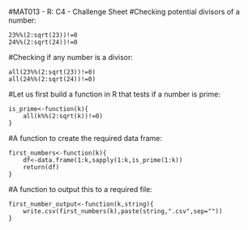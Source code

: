 #MAT013 - R: C4 - Challenge Sheet
#Checking potential divisors of a number:

    23%%(2:sqrt(23))!=0
    24%%(2:sqrt(24))!=0

#Checking if any number is a divisor:

    all(23%%(2:sqrt(23))!=0)
    all(24%%(2:sqrt(24))!=0)

#Let us first build a function in R that tests if a number is prime:

    is_prime<-function(k){
        all(k%%(2:sqrt(k))!=0)
    }

#A function to create the required data frame:

    first_numbers<-function(k){
        df<-data.frame(1:k,sapply(1:k,is_prime(1:k))
        return(df)
    }

#A function to output this to a required file:

    first_number_output<-function(k,string){
        write.csv(first_numbers(k),paste(string,".csv",sep=""))
    }
